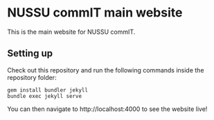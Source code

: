 # NUSSU commIT main website
This is the main website for NUSSU commIT.

## Setting up
Check out this repository and run the following commands inside the repository folder:

```
gem install bundler jekyll
bundle exec jekyll serve
```

You can then navigate to http://localhost:4000 to see the website live!
